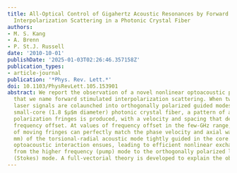 ```yaml
---
title: All-Optical Control of Gigahertz Acoustic Resonances by Forward Stimulated
  Interpolarization Scattering in a Photonic Crystal Fiber
authors:
- M. S. Kang
- A. Brenn
- P. St.J. Russell
date: '2010-10-01'
publishDate: '2025-01-03T02:26:46.357158Z'
publication_types:
- article-journal
publication: '*Phys. Rev. Lett.*'
doi: 10.1103/PhysRevLett.105.153901
abstract: We report the observation of a novel nonlinear optoacoustic phenomenon,
  that we name forward stimulated interpolarization scattering. When two frequency-offset
  laser signals are colaunched into orthogonally polarized guided modes of a birefringent
  small-core (1.8 $μ$m diameter) photonic crystal fiber, a pattern of axially moving
  polarization fringes is produced, with a velocity and spacing that depends on the
  frequency offset. At values of frequency offset in the few-GHz range, the pattern
  of moving fringes can perfectly match the phase velocity and axial wavelength (3.9
  mm) of the torsional-radial acoustic mode tightly guided in the core. An intense
  optoacoustic interaction ensues, leading to efficient nonlinear exchange of power
  from the higher frequency (pump) mode to the orthogonally polarized lower frequency
  (Stokes) mode. A full-vectorial theory is developed to explain the observations.
---
```

